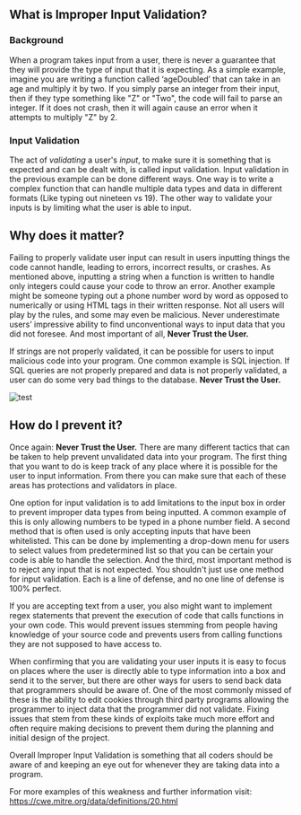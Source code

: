 ## What is Improper Input Validation?

### Background
When a program takes input from a user, there is never a guarantee that they will provide the type of input that it is expecting. As a simple example, imagine you are writing a function called ‘ageDoubled’ that can take in an age and multiply it by two. If you simply parse an integer from their input, then if they type something like "Z" or "Two", the code will fail to parse an integer. If it does not crash, then it will again cause an error when it attempts to multiply "Z" by 2.

### Input Validation
The act of _validating_ a user's _input_, to make sure it is something that is expected and can be dealt with, is called input validation. Input validation in the previous example can be done different ways. One way is to write a complex function that can handle multiple data types and data in different formats (Like typing out nineteen vs 19). The other way to validate your inputs is by limiting what the user is able to input.

## Why does it matter? 
Failing to properly validate user input can result in users inputting things the code cannot handle, leading to errors, incorrect results, or crashes. As mentioned above, inputting a string when a function is written to handle only integers could cause your code to throw an error. Another example might be someone typing out a phone number word by word as opposed to numerically or using HTML tags in their written response. Not all users will play by the rules, and some may even be malicious. Never underestimate users’ impressive ability to find unconventional ways to input data that you did not foresee. And most important of all, **Never Trust the User.**

If strings are not properly validated, it can be possible for users to input malicious code into your program. One common example is SQL injection. If SQL queries are not properly prepared and data is not properly validated, a user can do some very bad things to the database. **Never Trust the User.**

![test](https://imgs.xkcd.com/comics/exploits_of_a_mom.png)

## How do I prevent it? 
Once again: **Never Trust the User.** There are many different tactics that can be taken to help prevent unvalidated data into your program. The first thing that you want to do is keep track of any place where it is possible for the user to input information. From there you can make sure that each of these areas has protections and validators in place. 

One option for input validation is to add limitations to the input box in order to prevent improper data types from being inputted. A common example of this is only allowing numbers to be typed in a phone number field. A second method that is often used is only accepting inputs that have been whitelisted. This can be done by implementing a drop-down menu for users to select values from predetermined list so that you can be certain your code is able to handle the selection. And the third, most important method is to reject any input that is not expected. You shouldn't just use one method for input validation. Each is a line of defense, and no one line of defense is 100% perfect.

If you are accepting text from a user, you also might want to implement regex statements that prevent the execution of code that calls functions in your own code. This would prevent issues stemming from people having knowledge of your source code and prevents users from calling functions they are not supposed to have access to.

When confirming that you are validating your user inputs it is easy to focus on places where the user is directly able to type information into a box and send it to the server, but there are other ways for users to send back data that programmers should be aware of. One of the most commonly missed of these is the ability to edit cookies through third party programs allowing the programmer to inject data that the programmer did not validate. Fixing issues that stem from these kinds of exploits take much more effort and often require making decisions to prevent them during the planning and initial design of the project.

Overall Improper Input Validation is something that all coders should be aware of and keeping an eye out for whenever they are taking data into a program.

For more examples of this weakness and further information visit: <https://cwe.mitre.org/data/definitions/20.html>
